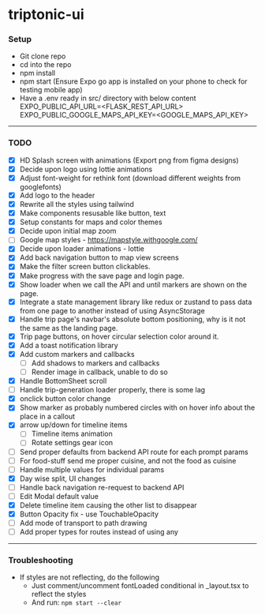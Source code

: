 # triptonic-ui

### Setup

- Git clone repo
- cd into the repo
- npm install
- npm start
(Ensure Expo go app is installed on your phone to check for testing mobile app)
- Have a .env ready in src/ directory with below content
EXPO_PUBLIC_API_URL=<FLASK_REST_API_URL>
EXPO_PUBLIC_GOOGLE_MAPS_API_KEY=<GOOGLE_MAPS_API_KEY>


---

### TODO

- [x] HD Splash screen with animations (Export png from figma designs)
- [x] Decide upon logo using lottie animations
- [x] Adjust font-weight for rethink font (download different weights from googlefonts)
- [x] Add logo to the header
- [x] Rewrite all the styles using tailwind
- [x] Make components resusable like button, text
- [x] Setup constants for maps and color themes
- [x] Decide upon initial map zoom
- [ ] Google map styles - https://mapstyle.withgoogle.com/
- [x] Decide upon loader animations - lottie
- [x] Add back navigation button to map view screens
- [x] Make the filter screen button clickables.
- [x] Make progress with the save page and login page.
- [x] Show loader when we call the API and until markers are shown on the page.
- [x] Integrate a state management library like redux or zustand to pass data from one page to another instead of using AsyncStorage
- [x] Handle trip page's navbar's absolute bottom positioning, why is it not the same as the landing page.
- [x] Trip page buttons, on hover circular selection color around it.
- [x] Add a toast notification library
- [x] Add custom markers and callbacks
  - [ ] Add shadows to markers and callbacks
  - [ ] Render image in callback, unable to do so
- [x] Handle BottomSheet scroll
- [ ] Handle trip-generation loader properly, there is some lag
- [x] onclick button color change
- [x] Show marker as probably numbered circles with on hover info about the place in a callout
- [x] arrow up/down for timeline items
  - [ ] Timeline items animation
  - [ ] Rotate settings gear icon
- [ ] Send proper defaults from backend API route for each prompt params
- [ ] For food-stuff send me proper cuisine, and not the food as cuisine
- [ ] Handle multiple values for individual params
- [x] Day wise split, UI changes
- [ ] Handle back navigation re-request to backend API
- [ ] Edit Modal default value 
- [x] Delete timeline item causing the other list to disappear
- [x] Button Opacity fix - use TouchableOpacity
- [ ] Add mode of transport to path drawing
- [ ] Add proper types for routes instead of using any
---

### Troubleshooting

- If styles are not reflecting, do the following
  - Just comment/uncomment fontLoaded conditional in _layout.tsx to reflect the styles
  - And run: `npm start --clear`
